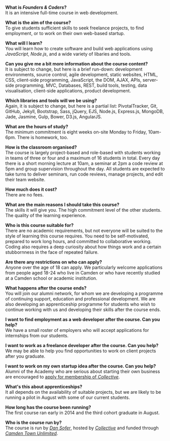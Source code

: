 **What is *Founders & Coders*?**  
It is an intensive full-time course in web development.

**What is the aim of the course?**    
To give students sufficient skills to seek freelance projects, to find employment, or to work on their own web-based startup.

**What will I learn?**  
You will learn how to create software and build web applications using *JavaScript*, *Node.js*, and a wide variety of libaries and tools.

**Can you give me a bit more information about the course content?**    
It is subject to change, but here is a brief run-down: development environments, source control, agile development, static websites, HTML, CSS, client-side programming, JavaScript, the DOM, AJAX, APIs, server-side programming, MVC, Databases, REST, build tools, testing, data visualisation, client-side applications, product development.

**Which libraries and tools will we be using?**    
Again, it is subject to change, but here is a partial list: PivotalTracker, Git, GitHub, Jekyll, Bootstrap, Sass, jQuery, EJS, Node.js, Express.js, MongoDB, Jade, Jasmine, Gulp, Bower, D3.js, AngularJS.

**What are the hours of study?**    
The minimum commitment is eight weeks on-site Monday to Friday, 10am-6pm. There is homework, too.

**How is the classroom organised?**    
The course is largely project-based and role-based with students working in teams of three or four and a maximum of 16 students in total. Every day there is a short morning lecture at 10am, a seminar at 2pm  a code review at 5pm and group supervision throughout the day. All students are expected to take turns to deliver seminars, run code reviews, manage projects, and edit their team website.

**How much does it cost?**  
There are no fees.

**What are the main reasons I should take this course?**    
The skills it will give you. The high commitment level of the other students. The quality of the learning experience.

**Who is this course suitable for?**  
There are no academic requirements, but not everyone will be suited to the style of learning this course requires. You need to be self-motivated, prepared to work long hours, and committed to collaborative working. Coding also requires a deep curiosity about how things work and a certain stubbornness in the face of repeated failure.

**Are there any restrictions on who can apply?**  
Anyone over the age of 18 can apply. We particularly welcome applications from people aged 18-24 who live in Camden or who have recently studied at a Camden school or academic institution.

**What happens after the course ends?**  
You will join our alumni network, for whom we are developing a programme of continuing support, education and professional development. We are also developing an apprenticeship programme for students who wish to continue working with us and developing their skills after the course ends.

**I want to find employment as a web developer after the course. Can you help?**    
We have a small roster of employers who will accept applications for internships from our students.

**I want to work as a freelance developer after the course. Can you help?**    
We may be able to help you find opportunities to work on client projects after you graduate.

**I want to work on my own startup idea after the course. Can you help?**  
Alumni of the Academy who are serious about starting their own business are encouraged to [apply for membership of *Collective*](http://camdencollective.co.uk/hubs/).

**What's this about apprenticeships?**    
It all depends on the availability of suitable projects, but we are likely to be running a pilot in August with some of our current students.

**How long has the course been running?**    
The first course ran early in 2014 and the third cohort graduate in August.

**Who is the course run by?**    
The course is run by [*Dan Sofer*](http://sofer.com/), hosted by [*Collective*](http://camdencollective.co.uk/) and funded through [*Camden Town Unlimited*](http://www.camdentownunlimited.com/).